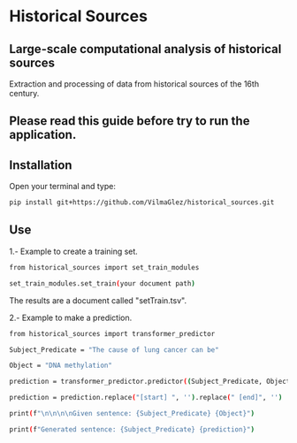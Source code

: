 # Historical Sources
## Large-scale computational analysis of historical sources

Extraction and processing of data from historical sources of the 16th century.

## Please read this guide before try to run the application.


## Installation

Open your terminal and type:

```sh 
pip install git+https://github.com/VilmaGlez/historical_sources.git
```

## Use 

1.- Example to create a training set. 

```sh 
from historical_sources import set_train_modules

set_train_modules.set_train(your document path)

```

The results are a document called "setTrain.tsv".


2.- Example to make a prediction.

```sh 
from historical_sources import transformer_predictor

Subject_Predicate = "The cause of lung cancer can be"

Object = "DNA methylation"

prediction = transformer_predictor.predictor((Subject_Predicate, Object))

prediction = prediction.replace("[start] ", '').replace(" [end]", '')

print(f"\n\n\n\nGiven sentence: {Subject_Predicate} {Object}")

print(f"Generated sentence: {Subject_Predicate} {prediction}")

```



